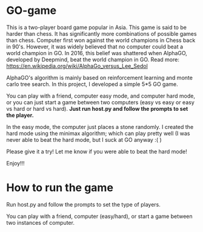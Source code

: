 # GO-game
This is a two-player board game popular in Asia. This game is said to be harder than chess. It has significantly more combinations of possible games than chess.
Computer first won against the world champions in Chess back in 90's. However, it was widely believed that no computer could beat a world champion in GO. In 2016, this belief was shattered when
AlphaGO, developed by Deepmind, beat the world champion in GO. Read more: https://en.wikipedia.org/wiki/AlphaGo_versus_Lee_Sedol

AlphaGO's algorithm is mainly based on reinforcement learning and monte carlo tree search. In this project, I developed a simple 5*5 GO game.

You can play with a friend, computer easy mode, and computer hard mode, or you can just start a game between two computers (easy vs easy or easy vs hard or hard vs hard). __Just run host.py and follow the prompts to set the player.__

In the easy mode, the computer just places a stone randomly. I created the hard mode using the minimax algorithm; which can play pretty well (I was never able to beat the hard mode, but I suck at GO anyway :( )

Please give it a try! Let me know if you were able to beat the hard mode!

Enjoy!!!

# How to run the game

Run host.py and follow the prompts to set the type of players.

You can play with a friend, computer (easy/hard), or start a game between two instances of computer.

